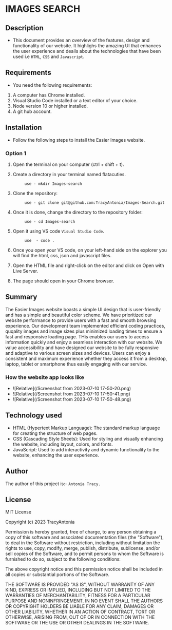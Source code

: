 # IMAGES SEARCH
## Description
- This document provides an overview of the features, design and functionality of our website. It highlighs the amazing UI that enhances the user experience and deails about the technologies that have been used i.e `HTML`, `CSS` and `Javascript`.

## Requirements
- You need the following requirements:
1. A computer has Chrome installed.
2. Visual Studio Code installed or a text editor of your choice.
3. Node version 10 or higher installed.
4. A git hub account.

## Installation
- Follow the following steps to install the Easier Images website.

### Option 1
1. Open the terminal on your computer (ctrl + shift + t).

2. Create a directory in your terminal named flatacuties.
            
            use - mkdir Images-search

3. Clone the repository:
            
            use - git clone git@github.com:TracyAntonia/Images-Search.git

4. Once it is done, change the directory to the repository folder:

            use - cd Images-search

5. Open it using VS code `Visual Studio Code`.

            use  - code .

6. Once you open your VS code, on your left-hand side on the explorer you will find the html, css, json and javascript files.

7. Open the HTML file and right-click on the editor and click on Open with Live Server.

8. The page should open in your Chrome browser.

## Summary
The Easier Images website boasts a simple UI design that is user-friendly and has a simple and beautiful color scheme.
We have prioritized our website performance to provide users with a fast and smooth browsing experience. Our development team implemented efficient coding practices, quqality images and image sizes plus minimized loading times to ensure a fast and responsive loading page. THis enables our users to access information quickly and enjoy a seamless interaction with our website.
We value accessibility and have designed our website to be fully responsive and adaptive to various screen sizes and devices. Users can enjoy a consistent and maximum experience whether they access it from a desktop, laptop, tablet or smartphone thus easily engaging with our service.

### How the website app looks like
- ![Relative](/Screenshot from 2023-07-10 17-50-20.png)
- ![Relative](/Screenshot from 2023-07-10 17-50-41.png)
- ![Relative](/Screenshot from 2023-07-10 17-50-48.png)

## Technology used
- HTML (Hypertext Markup Language): The standard markup language for creating the structure of web pages.
- CSS (Cascading Style Sheets): Used for styling and visually enhancing the website, including layout, colors, and fonts.
- JavaScript: Used to add interactivity and dynamic functionality to the website, enhancing the user experience.

## Author
The author of this project is:-  `Antonia Tracy.`

## License
MIT License

Copyright (c) 2023 TracyAntonia

Permission is hereby granted, free of charge, to any person obtaining a copy
of this software and associated documentation files (the "Software"), to deal
in the Software without restriction, including without limitation the rights
to use, copy, modify, merge, publish, distribute, sublicense, and/or sell
copies of the Software, and to permit persons to whom the Software is
furnished to do so, subject to the following conditions:

The above copyright notice and this permission notice shall be included in all
copies or substantial portions of the Software.

THE SOFTWARE IS PROVIDED "AS IS", WITHOUT WARRANTY OF ANY KIND, EXPRESS OR
IMPLIED, INCLUDING BUT NOT LIMITED TO THE WARRANTIES OF MERCHANTABILITY,
FITNESS FOR A PARTICULAR PURPOSE AND NONINFRINGEMENT. IN NO EVENT SHALL THE
AUTHORS OR COPYRIGHT HOLDERS BE LIABLE FOR ANY CLAIM, DAMAGES OR OTHER
LIABILITY, WHETHER IN AN ACTION OF CONTRACT, TORT OR OTHERWISE, ARISING FROM,
OUT OF OR IN CONNECTION WITH THE SOFTWARE OR THE USE OR OTHER DEALINGS IN THE
SOFTWARE.

